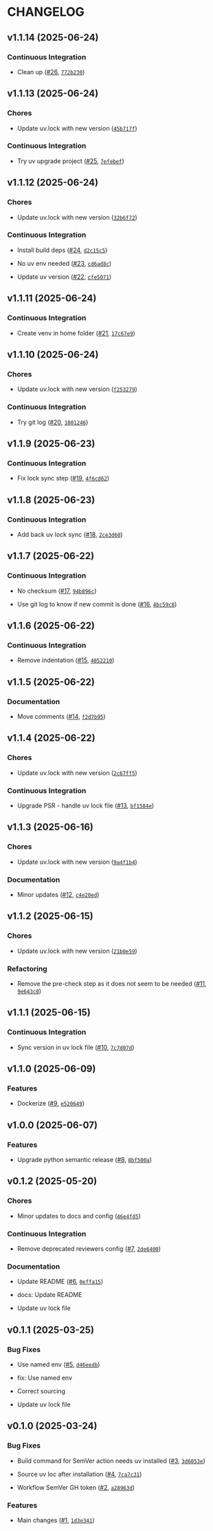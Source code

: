 # CHANGELOG

<!-- version list -->

## v1.1.14 (2025-06-24)

### Continuous Integration

- Clean up ([#26](https://github.com/aqib-oss/sonar-qube-gh-action/pull/26),
  [`772b230`](https://github.com/aqib-oss/sonar-qube-gh-action/commit/772b2308475a6087600315f3079d1c4eb40463dd))


## v1.1.13 (2025-06-24)

### Chores

- Update uv.lock with new version
  ([`45b717f`](https://github.com/aqib-oss/sonar-qube-gh-action/commit/45b717f38756af069380426cf1350e2a9d1da90f))

### Continuous Integration

- Try uv upgrade project ([#25](https://github.com/aqib-oss/sonar-qube-gh-action/pull/25),
  [`7efebef`](https://github.com/aqib-oss/sonar-qube-gh-action/commit/7efebefb2dd282d9ad33a02bcb984d82c43b999e))


## v1.1.12 (2025-06-24)

### Chores

- Update uv.lock with new version
  ([`32b6f72`](https://github.com/aqib-oss/sonar-qube-gh-action/commit/32b6f722efadcc2821ab166658e0dbd47d4eca54))

### Continuous Integration

- Install build deps ([#24](https://github.com/aqib-oss/sonar-qube-gh-action/pull/24),
  [`d2c15c5`](https://github.com/aqib-oss/sonar-qube-gh-action/commit/d2c15c5b64542cae83b9a3864a87c652f510d458))

- No uv env needed ([#23](https://github.com/aqib-oss/sonar-qube-gh-action/pull/23),
  [`cd6ad8c`](https://github.com/aqib-oss/sonar-qube-gh-action/commit/cd6ad8c76b1bb321dca8aba1a959cd22ef064fc2))

- Update uv version ([#22](https://github.com/aqib-oss/sonar-qube-gh-action/pull/22),
  [`cfe5071`](https://github.com/aqib-oss/sonar-qube-gh-action/commit/cfe507194d8fac061319ef8639b4a752529deb74))


## v1.1.11 (2025-06-24)

### Continuous Integration

- Create venv in home folder ([#21](https://github.com/aqib-oss/sonar-qube-gh-action/pull/21),
  [`17c67e9`](https://github.com/aqib-oss/sonar-qube-gh-action/commit/17c67e9f633a5e821ecf1291e8c864712ac9ab82))


## v1.1.10 (2025-06-24)

### Chores

- Update uv.lock with new version
  ([`f253279`](https://github.com/aqib-oss/sonar-qube-gh-action/commit/f253279ede981452891501b174f7c30d97564d8e))

### Continuous Integration

- Try git log ([#20](https://github.com/aqib-oss/sonar-qube-gh-action/pull/20),
  [`1801246`](https://github.com/aqib-oss/sonar-qube-gh-action/commit/1801246402853029895a5de191db6e17b5a1eb57))


## v1.1.9 (2025-06-23)

### Continuous Integration

- Fix lock sync step ([#19](https://github.com/aqib-oss/sonar-qube-gh-action/pull/19),
  [`4f6cd62`](https://github.com/aqib-oss/sonar-qube-gh-action/commit/4f6cd62fda706d9b9a364274c6748a57c09550aa))


## v1.1.8 (2025-06-23)

### Continuous Integration

- Add back uv lock sync ([#18](https://github.com/aqib-oss/sonar-qube-gh-action/pull/18),
  [`2ce3d60`](https://github.com/aqib-oss/sonar-qube-gh-action/commit/2ce3d60f6ca10ec5e67ba54902b2853f1cf1fc52))


## v1.1.7 (2025-06-22)

### Continuous Integration

- No checksum ([#17](https://github.com/aqib-oss/sonar-qube-gh-action/pull/17),
  [`94b896c`](https://github.com/aqib-oss/sonar-qube-gh-action/commit/94b896c0988ebdbe4751e7fba0f0913e86ece86e))

- Use git log to know if new commit is done
  ([#16](https://github.com/aqib-oss/sonar-qube-gh-action/pull/16),
  [`4bc59c8`](https://github.com/aqib-oss/sonar-qube-gh-action/commit/4bc59c813186e3986cd454d8522a5bfdbd82799b))


## v1.1.6 (2025-06-22)

### Continuous Integration

- Remove indentation ([#15](https://github.com/aqib-oss/sonar-qube-gh-action/pull/15),
  [`4052210`](https://github.com/aqib-oss/sonar-qube-gh-action/commit/40522109d234cd607e8d0c3912732f3c20d73456))


## v1.1.5 (2025-06-22)

### Documentation

- Move comments ([#14](https://github.com/aqib-oss/sonar-qube-gh-action/pull/14),
  [`f2d7b95`](https://github.com/aqib-oss/sonar-qube-gh-action/commit/f2d7b954bc5963c1597eef92ecec5154debb0f5c))


## v1.1.4 (2025-06-22)

### Chores

- Update uv.lock with new version
  ([`2c67ff5`](https://github.com/aqib-oss/sonar-qube-gh-action/commit/2c67ff5c05b6d119803469bf8602d4f6aed6e354))

### Continuous Integration

- Upgrade PSR - handle uv lock file
  ([#13](https://github.com/aqib-oss/sonar-qube-gh-action/pull/13),
  [`bf1584e`](https://github.com/aqib-oss/sonar-qube-gh-action/commit/bf1584eff16b4897e647cc00de69dc62faf0bd8a))


## v1.1.3 (2025-06-16)

### Chores

- Update uv.lock with new version
  ([`9a4f1b4`](https://github.com/aqib-oss/sonar-qube-gh-action/commit/9a4f1b463c8f56404f7ff165acb740a42d5bfbd7))

### Documentation

- Minor updates ([#12](https://github.com/aqib-oss/sonar-qube-gh-action/pull/12),
  [`c4e20ed`](https://github.com/aqib-oss/sonar-qube-gh-action/commit/c4e20ed3c9eceef49c354418d2bd190afc68f704))


## v1.1.2 (2025-06-15)

### Chores

- Update uv.lock with new version
  ([`21b0e59`](https://github.com/aqib-oss/sonar-qube-gh-action/commit/21b0e59361499afcac8231f25a56b78047a47d97))

### Refactoring

- Remove the pre-check step as it does not seem to be needed
  ([#11](https://github.com/aqib-oss/sonar-qube-gh-action/pull/11),
  [`9e643c0`](https://github.com/aqib-oss/sonar-qube-gh-action/commit/9e643c01af8cec19fb67777f36bd016cf827e7ea))


## v1.1.1 (2025-06-15)

### Continuous Integration

- Sync version in uv lock file ([#10](https://github.com/aqib-oss/sonar-qube-gh-action/pull/10),
  [`7c7d07d`](https://github.com/aqib-oss/sonar-qube-gh-action/commit/7c7d07d05ecc2926512f69935893feddde46f1a8))


## v1.1.0 (2025-06-09)

### Features

- Dockerize ([#9](https://github.com/aqib-oss/sonar-qube-gh-action/pull/9),
  [`e520649`](https://github.com/aqib-oss/sonar-qube-gh-action/commit/e520649fc14c92bd51a98febc5cf0809c1d940ee))


## v1.0.0 (2025-06-07)

### Features

- Upgrade python semantic release ([#8](https://github.com/aqib-oss/sonar-qube-gh-action/pull/8),
  [`8bf500a`](https://github.com/aqib-oss/sonar-qube-gh-action/commit/8bf500ae69fc9f20e3c829a4dc12017e620c6021))


## v0.1.2 (2025-05-20)

### Chores

- Minor updates to docs and config
  ([`46e4fd5`](https://github.com/aqib-oss/sonar-qube-gh-action/commit/46e4fd5d99dc6ddb8d0e52d2f5e9c47d4f7e984f))

### Continuous Integration

- Remove deprecated reviewers config ([#7](https://github.com/aqib-oss/sonar-qube-gh-action/pull/7),
  [`2de6400`](https://github.com/aqib-oss/sonar-qube-gh-action/commit/2de6400934b59a6fa3a1c5f907954edd792e739c))

### Documentation

- Update README ([#6](https://github.com/aqib-oss/sonar-qube-gh-action/pull/6),
  [`0effa15`](https://github.com/aqib-oss/sonar-qube-gh-action/commit/0effa15155ef02746dc523762f60f4e156955a70))

* docs: Update README

* Update uv lock file


## v0.1.1 (2025-03-25)

### Bug Fixes

- Use named env ([#5](https://github.com/aqib-oss/sonar-qube-gh-action/pull/5),
  [`d46eedb`](https://github.com/aqib-oss/sonar-qube-gh-action/commit/d46eedb633235f1b6185371a718220cfa5de1411))

* fix: Use named env

* Correct sourcing

* Update uv lock file


## v0.1.0 (2025-03-24)

### Bug Fixes

- Build command for SemVer action needs uv installed
  ([#3](https://github.com/aqib-oss/sonar-qube-gh-action/pull/3),
  [`3d6053e`](https://github.com/aqib-oss/sonar-qube-gh-action/commit/3d6053ea09e04022c410d4d7ae9c40b6bae38bab))

- Source uv loc after installation ([#4](https://github.com/aqib-oss/sonar-qube-gh-action/pull/4),
  [`7ca7c31`](https://github.com/aqib-oss/sonar-qube-gh-action/commit/7ca7c311ea3f649e4cda22a6aa91cc2775bc50e3))

- Workflow SemVer GH token ([#2](https://github.com/aqib-oss/sonar-qube-gh-action/pull/2),
  [`a28963d`](https://github.com/aqib-oss/sonar-qube-gh-action/commit/a28963d5e39dcf5acd7e24141254f5649ff4d56c))

### Features

- Main changes ([#1](https://github.com/aqib-oss/sonar-qube-gh-action/pull/1),
  [`1d3e341`](https://github.com/aqib-oss/sonar-qube-gh-action/commit/1d3e34113918876ad9d5beb4c4b7adaabfd5ca1f))
